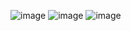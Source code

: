 ![image](https://user-images.githubusercontent.com/80594068/173815283-93a8ea58-9c21-492b-8314-380600a6d214.png)
![image](https://user-images.githubusercontent.com/80594068/173815546-e1889689-7fe3-4fe5-b879-8b073a6ffac0.png)
![image](https://user-images.githubusercontent.com/80594068/173815642-99ba626b-e69b-4b1a-ac52-46403fd7e5a5.png)

